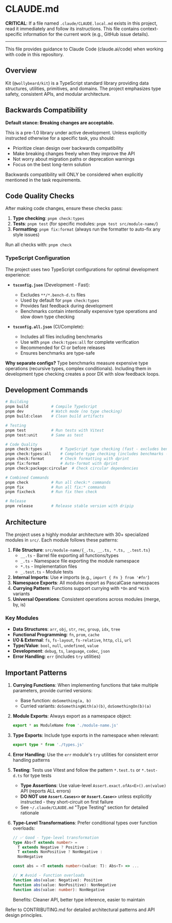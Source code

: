 <!-- flo: local extension enabled -->

# CLAUDE.md

**CRITICAL**: If a file named `.claude/CLAUDE.local.md` exists in this project, read it immediately and follow its instructions. This file contains context-specific information for the current work (e.g., GitHub issue details).

---

This file provides guidance to Claude Code (claude.ai/code) when working with code in this repository.

## Overview

Kit (`@wollybeard/kit`) is a TypeScript standard library providing data structures, utilities, primitives, and domains. The project emphasizes type safety, consistent APIs, and modular architecture.

## Backwards Compatibility

**Default stance: Breaking changes are acceptable.**

This is a pre-1.0 library under active development. Unless explicitly instructed otherwise for a specific task, you should:

- Prioritize clean design over backwards compatibility
- Make breaking changes freely when they improve the API
- Not worry about migration paths or deprecation warnings
- Focus on the best long-term solution

Backwards compatibility will ONLY be considered when explicitly mentioned in the task requirements.

## Code Quality Checks

After making code changes, ensure these checks pass:

1. **Type checking**: `pnpm check:types`
2. **Tests**: `pnpm test` (for specific modules: `pnpm test src/module-name/`)
3. **Formatting**: `pnpm fix:format` (always run the formatter to auto-fix any style issues)

Run all checks with: `pnpm check`

### TypeScript Configuration

The project uses two TypeScript configurations for optimal development experience:

- **`tsconfig.json`** (Development - Fast):
  - Excludes `**/*.bench-d.ts` files
  - Used by default for `pnpm check:types`
  - Provides fast feedback during development
  - Benchmarks contain intentionally expensive type operations and slow down type checking

- **`tsconfig.all.json`** (CI/Complete):
  - Includes all files including benchmarks
  - Use with `pnpm check:types:all` for complete verification
  - Recommended for CI or before releases
  - Ensures benchmarks are type-safe

**Why separate configs?** Type benchmarks measure expensive type operations (recursive types, complex conditionals). Including them in development type checking creates a poor DX with slow feedback loops.

## Development Commands

```bash
# Building
pnpm build          # Compile TypeScript
pnpm dev            # Watch mode (no type checking)
pnpm build:clean    # Clean build artifacts

# Testing
pnpm test           # Run tests with Vitest
pnpm test:unit      # Same as test

# Code Quality
pnpm check:types        # TypeScript type checking (fast - excludes benchmarks)
pnpm check:types:all    # Complete type checking (includes benchmarks - slower)
pnpm check:format       # Check formatting with dprint
pnpm fix:format         # Auto-format with dprint
pnpm check:package:circular  # Check circular dependencies

# Combined Commands
pnpm check          # Run all check:* commands
pnpm fix            # Run all fix:* commands
pnpm fixcheck       # Run fix then check

# Release
pnpm release        # Release stable version with dripip
```

## Architecture

The project uses a highly modular architecture with 30+ specialized modules in `src/`. Each module follows these patterns:

1. **File Structure**: `src/module-name/{_.ts, __.ts, *.ts, _.test.ts}`
   - `__.ts` - Barrel file exporting all functions/types
   - `_.ts` - Namespace file exporting the module namespace
   - `*.ts` - Implementation files
   - `_.test.ts` - Module tests
2. **Internal Imports**: Use `#` imports (e.g., `import { Fn } from '#fn'`)
3. **Namespace Exports**: All modules export as PascalCase namespaces
4. **Currying Pattern**: Functions support currying with `*On` and `*With` variants
5. **Universal Operations**: Consistent operations across modules (merge, by, is)

### Key Modules

- **Data Structures**: `arr`, `obj`, `str`, `rec`, `group`, `idx`, `tree`
- **Functional Programming**: `fn`, `prom`, `cache`
- **I/O & External**: `fs`, `fs-layout`, `fs-relative`, `http`, `cli`, `url`
- **Type/Value**: `bool`, `null`, `undefined`, `value`
- **Development**: `debug`, `ts`, `language`, `codec`, `json`
- **Error Handling**: `err` (includes `try` utilities)

## Important Patterns

1. **Currying Functions**: When implementing functions that take multiple parameters, provide curried versions:
   - Base function: `doSomething(a, b)`
   - Curried variants: `doSomethingWith(a)(b)`, `doSomethingOn(b)(a)`

2. **Module Exports**: Always export as a namespace object:
   ```typescript
   export * as ModuleName from './module-name.js'
   ```

3. **Type Exports**: Include type exports in the namespace when relevant:
   ```typescript
   export type * from './types.js'
   ```

4. **Error Handling**: Use the `err` module's `try` utilities for consistent error handling patterns

5. **Testing**: Tests use Vitest and follow the pattern `*.test.ts` or `*.test-d.ts` for type tests
   - **Type Assertions**: Use value-level `Assert.exact.ofAs<E>().on(value)` API (reports ALL errors)
   - **DO NOT use `Assert.Cases<>` or `Assert.Case<>`** unless explicitly instructed - they short-circuit on first failure
   - See `~/.claude/CLAUDE.md` "Type Testing" section for detailed rationale

6. **Type-Level Transformations**: Prefer conditional types over function overloads:
   ```typescript
   // ✅ Good - Type-level transformation
   type Abs<T extends number> =
     T extends Negative ? Positive :
     T extends NonPositive ? NonNegative :
     NonNegative

   const abs = <T extends number>(value: T): Abs<T> => ...

   // ❌ Avoid - Function overloads
   function abs(value: Negative): Positive
   function abs(value: NonPositive): NonNegative
   function abs(value: number): NonNegative
   ```
   Benefits: Cleaner API, better type inference, easier to maintain

Refer to CONTRIBUTING.md for detailed architectural patterns and API design principles.
